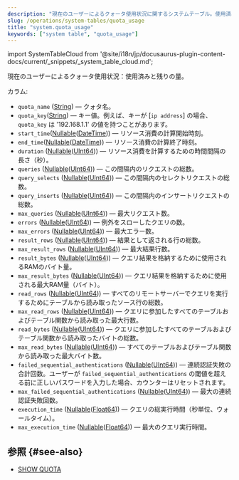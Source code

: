 ```yaml
---
description: "現在のユーザーによるクォータ使用状況に関するシステムテーブル。使用済みのクォータと残りのクォータがどれくらいかを示します。"
slug: /operations/system-tables/quota_usage
title: "system.quota_usage"
keywords: ["system table", "quota_usage"]
---
```

import SystemTableCloud from '@site/i18n/jp/docusaurus-plugin-content-docs/current/_snippets/_system_table_cloud.md';

<SystemTableCloud/>

現在のユーザーによるクォータ使用状況：使用済みと残りの量。

カラム:
- `quota_name` ([String](../../sql-reference/data-types/string.md)) — クォタ名。
- `quota_key`([String](../../sql-reference/data-types/string.md)) — キー値。例えば、キーが \[`ip address`\] の場合、`quota_key` は '192.168.1.1' の値を持つことがあります。
- `start_time`([Nullable](../../sql-reference/data-types/nullable.md)([DateTime](../../sql-reference/data-types/datetime.md))) — リソース消費の計算開始時刻。
- `end_time`([Nullable](../../sql-reference/data-types/nullable.md)([DateTime](../../sql-reference/data-types/datetime.md))) — リソース消費の計算終了時刻。
- `duration` ([Nullable](../../sql-reference/data-types/nullable.md)([UInt64](../../sql-reference/data-types/int-uint.md))) — リソース消費を計算するための時間間隔の長さ（秒）。
- `queries` ([Nullable](../../sql-reference/data-types/nullable.md)([UInt64](../../sql-reference/data-types/int-uint.md))) — この間隔内のリクエストの総数。
- `query_selects` ([Nullable](../../sql-reference/data-types/nullable.md)([UInt64](../../sql-reference/data-types/int-uint.md))) — この間隔内のセレクトリクエストの総数。
- `query_inserts` ([Nullable](../../sql-reference/data-types/nullable.md)([UInt64](../../sql-reference/data-types/int-uint.md))) — この間隔内のインサートリクエストの総数。
- `max_queries` ([Nullable](../../sql-reference/data-types/nullable.md)([UInt64](../../sql-reference/data-types/int-uint.md))) — 最大リクエスト数。
- `errors` ([Nullable](../../sql-reference/data-types/nullable.md)([UInt64](../../sql-reference/data-types/int-uint.md))) — 例外をスローしたクエリの数。
- `max_errors` ([Nullable](../../sql-reference/data-types/nullable.md)([UInt64](../../sql-reference/data-types/int-uint.md))) — 最大エラー数。
- `result_rows` ([Nullable](../../sql-reference/data-types/nullable.md)([UInt64](../../sql-reference/data-types/int-uint.md))) — 結果として返される行の総数。
- `max_result_rows` ([Nullable](../../sql-reference/data-types/nullable.md)([UInt64](../../sql-reference/data-types/int-uint.md))) — 最大結果行数。
- `result_bytes` ([Nullable](../../sql-reference/data-types/nullable.md)([UInt64](../../sql-reference/data-types/int-uint.md))) — クエリ結果を格納するために使用されるRAMのバイト量。
- `max_result_bytes` ([Nullable](../../sql-reference/data-types/nullable.md)([UInt64](../../sql-reference/data-types/int-uint.md))) — クエリ結果を格納するために使用される最大RAM量（バイト）。
- `read_rows` ([Nullable](../../sql-reference/data-types/nullable.md)([UInt64](../../sql-reference/data-types/int-uint.md))) — すべてのリモートサーバーでクエリを実行するためにテーブルから読み取ったソース行の総数。
- `max_read_rows` ([Nullable](../../sql-reference/data-types/nullable.md)([UInt64](../../sql-reference/data-types/int-uint.md))) — クエリに参加したすべてのテーブルおよびテーブル関数から読み取った最大行数。
- `read_bytes` ([Nullable](../../sql-reference/data-types/nullable.md)([UInt64](../../sql-reference/data-types/int-uint.md))) — クエリに参加したすべてのテーブルおよびテーブル関数から読み取ったバイトの総数。
- `max_read_bytes` ([Nullable](../../sql-reference/data-types/nullable.md)([UInt64](../../sql-reference/data-types/int-uint.md))) — すべてのテーブルおよびテーブル関数から読み取った最大バイト数。
- `failed_sequential_authentications` ([Nullable](../../sql-reference/data-types/nullable.md)([UInt64](../../sql-reference/data-types/float.md))) — 連続認証失敗の合計回数。ユーザーが `failed_sequential_authentications` の閾値を超える前に正しいパスワードを入力した場合、カウンターはリセットされます。
- `max_failed_sequential_authentications` ([Nullable](../../sql-reference/data-types/nullable.md)([UInt64](../../sql-reference/data-types/float.md))) — 最大の連続認証失敗回数。
- `execution_time` ([Nullable](../../sql-reference/data-types/nullable.md)([Float64](../../sql-reference/data-types/float.md))) — クエリの総実行時間（秒単位、ウォールタイム）。
- `max_execution_time` ([Nullable](../../sql-reference/data-types/nullable.md)([Float64](../../sql-reference/data-types/float.md))) — 最大のクエリ実行時間。

## 参照 {#see-also}

- [SHOW QUOTA](/sql-reference/statements/show#show-quota)
